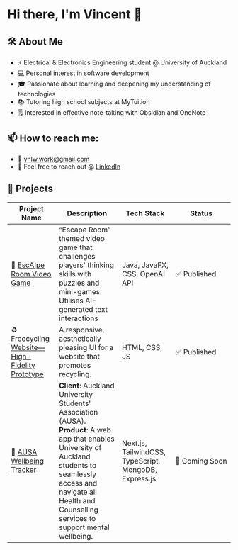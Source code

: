 # Hi there, I'm Vincent 👋

## 🛠️ About Me

- ⚡ Electrical & Electronics Engineering student @ University of Auckland
- 💻 Personal interest in software development
- 🎓 Passionate about learning and deepening my understanding of technologies
- 📚 Tutoring high school subjects at MyTuition
- 🗒️ Interested in effective note-taking with Obsidian and OneNote

## 📫 How to reach me:

- 📧 vnlw.work@gmail.com
- 💼 Feel free to reach out @ [LinkedIn](https://www.linkedin.com/in/basically-just-vincent/)


## 📂 Projects

| Project Name             | Description                                         | Tech Stack         | Status       |
|-----------------|----------------------------------------------------|----------------|------------|
| 🤖 [EscAIpe Room Video Game](https://github.com/basicallycommits/escaipe-room-game) | “Escape Room” themed video game that challenges players' thinking skills with puzzles and mini-games. Utilises AI-generated text interactions | Java, JavaFX, CSS, OpenAI API | ✅ Published |
| ♻️ [Freecycling Website—High-Fidelity Prototype](https://github.com/basicallycommits/freecycling-website-hfp) |  A responsive, aesthetically pleasing UI for a website that promotes recycling. | HTML, CSS, JS | ✅ Published |
| 💙 [AUSA Wellbeing Tracker](https://github.com/UoaWDCC/ausa) |   **Client**: Auckland University Students' Association (AUSA). **Product**: A web app that enables University of Auckland students to seamlessly access and navigate all Health and Counselling services to support mental wellbeing. | Next.js, TailwindCSS, TypeScript, MongoDB, Express.js | 🚀&nbsp;Coming&nbsp;Soon |
